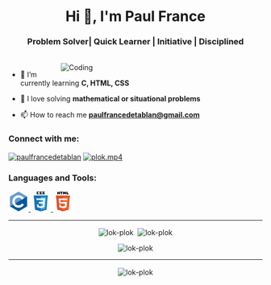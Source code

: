 
<h1 align="center">Hi 👋, I'm Paul France</h1>
<h3 align="center">Problem Solver| Quick Learner | Initiative | Disciplined</h3><br>
<img align="right" alt="Coding" width="400" src="https://user-images.githubusercontent.com/74038190/225813708-98b745f2-7d22-48cf-9150-083f1b00d6c9.gif">
    
- 🌱 I’m currently learning **C, HTML, CSS**
    
- 👯 I love solving **mathematical or situational problems**
    
- 📫 How to reach me **paulfrancedetablan@gmail.com**
    
<h3 align="left">Connect with me:</h3>
<p align="left">
<a href="https://fb.com/paulfrancedetablan" target="blank"><img align="center" src="https://raw.githubusercontent.com/rahuldkjain/github-profile-readme-generator/master/src/images/icons/Social/facebook.svg" alt="paulfrancedetablan" height="30" width="40" /></a>
<a href="https://instagram.com/plok.mp4" target="blank"><img align="center" src="https://raw.githubusercontent.com/rahuldkjain/github-profile-readme-generator/master/src/images/icons/Social/instagram.svg" alt="plok.mp4" height="30" width="40" /></a>
</p>
    
<h3 align="left">Languages and Tools:</h3>
<p align="left"> <a href="https://www.cprogramming.com/" target="_blank" rel="noreferrer"> 
    <img src="https://raw.githubusercontent.com/devicons/devicon/master/icons/c/c-original.svg" alt="c" width="40" height="40"/> </a> <a href="https://www.w3schools.com/css/" target="_blank" rel="noreferrer"> 
    <img src="https://raw.githubusercontent.com/devicons/devicon/master/icons/css3/css3-original-wordmark.svg" alt="css3" width="40" height="40"/> </a> <a href="https://www.w3.org/html/" target="_blank" rel="noreferrer"> 
    <img src="https://raw.githubusercontent.com/devicons/devicon/master/icons/html5/html5-original-wordmark.svg" alt="html5" width="40" height="40"/> </a> 
</p> <hr>

<p align="center">
    <img align="center" src="https://github-readme-stats.vercel.app/api/top-langs?username=lok-plok&show_icons=true&theme=dark&locale=en&layout=compact" alt="lok-plok" />
    &nbsp;<img align="center" src="https://github-readme-stats.vercel.app/api?username=lok-plok&show_icons=true&theme=dark&cache_seconds=1800&locale=en" alt="lok-plok" height="140"/>
    <p align="center"> <img src="https://komarev.com/ghpvc/?username=lok-plok&label=Profile%20views&color=918d8d&style=flat" alt="lok-plok" /> </p>
</p><hr>
    
<p align="center">
        <img align="center" src="https://github-readme-streak-stats.herokuapp.com/?user=lok-plok&theme=dark" alt="lok-plok" />
</p>
